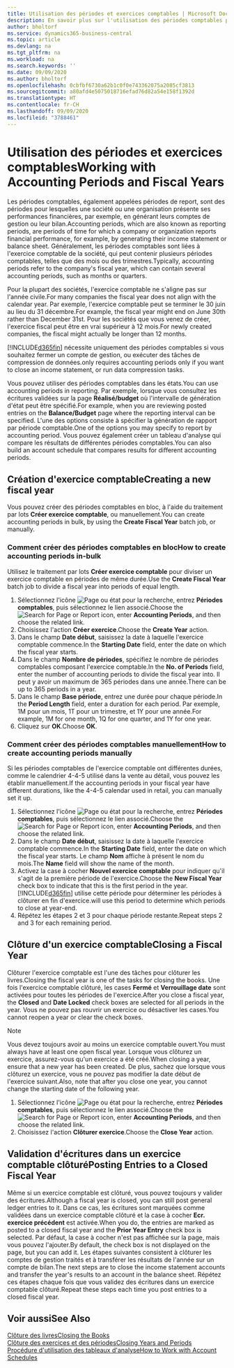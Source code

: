```yaml
---
title: Utilisation des périodes et exercices comptables | Microsoft Docs
description: En savoir plus sur l'utilisation des périodes comptables pour définir le moment où votre société fait état de ses performances financières.
author: bholtorf
ms.service: dynamics365-business-central
ms.topic: article
ms.devlang: na
ms.tgt_pltfrm: na
ms.workload: na
ms.search.keywords: ''
ms.date: 09/09/2020
ms.author: bholtorf
ms.openlocfilehash: 0cbfbf6730a62b1c0f0e743362075a2085cf3813
ms.sourcegitcommit: a80afd4e5075018716efad76d82a54e158f1392d
ms.translationtype: HT
ms.contentlocale: fr-CH
ms.lasthandoff: 09/09/2020
ms.locfileid: "3788461"
---
```

# <a name="working-with-accounting-periods-and-fiscal-years"></a><span data-ttu-id="48af9-103">Utilisation des périodes et exercices comptables</span><span class="sxs-lookup"><span data-stu-id="48af9-103">Working with Accounting Periods and Fiscal Years</span></span>

<span data-ttu-id="48af9-104">Les périodes comptables, également appelées périodes de report, sont des périodes pour lesquelles une société ou une organisation présente ses performances financières, par exemple, en générant leurs comptes de gestion ou leur bilan.</span><span class="sxs-lookup"><span data-stu-id="48af9-104">Accounting periods, which are also known as reporting periods, are periods of time for which a company or organization reports financial performance, for example, by generating their income statement or balance sheet.</span></span> <span data-ttu-id="48af9-105">Généralement, les périodes comptables sont liées à l'exercice comptable de la société, qui peut contenir plusieurs périodes comptables, telles que des mois ou des trimestres.</span><span class="sxs-lookup"><span data-stu-id="48af9-105">Typically, accounting periods refer to the company's fiscal year, which can contain several accounting periods, such as months or quarters.</span></span>

<span data-ttu-id="48af9-106">Pour la plupart des sociétés, l'exercice comptable ne s'aligne pas sur l'année civile.</span><span class="sxs-lookup"><span data-stu-id="48af9-106">For many companies the fiscal year does not align with the calendar year.</span></span> <span data-ttu-id="48af9-107">Par exemple, l'exercice comptable peut se terminer le 30 juin au lieu du 31 décembre.</span><span class="sxs-lookup"><span data-stu-id="48af9-107">For example, the fiscal year might end on June 30th rather than December 31st.</span></span> <span data-ttu-id="48af9-108">Pour les sociétés que vous venez de créer, l'exercice fiscal peut être en vrai supérieur à 12 mois.</span><span class="sxs-lookup"><span data-stu-id="48af9-108">For newly created companies, the fiscal might actually be longer than 12 months.</span></span>  

[!INCLUDE[d365fin](includes/d365fin_md.md)] <span data-ttu-id="48af9-109">nécessite uniquement des périodes comptables si vous souhaitez fermer un compte de gestion, ou exécuter des tâches de compression de données.</span><span class="sxs-lookup"><span data-stu-id="48af9-109">only requires accounting periods only if you want to close an income statement, or run data compression tasks.</span></span> 

<span data-ttu-id="48af9-110">Vous pouvez utiliser des périodes comptables dans les états.</span><span class="sxs-lookup"><span data-stu-id="48af9-110">You can use accounting periods in reporting.</span></span> <span data-ttu-id="48af9-111">Par exemple, lorsque vous consultez les écritures validées sur la page **Réalisé/budget** où l'intervalle de génération d'état peut être spécifié.</span><span class="sxs-lookup"><span data-stu-id="48af9-111">For example, when you are reviewing posted entries on the **Balance/Budget** page where the reporting interval can be specified.</span></span> <span data-ttu-id="48af9-112">L'une des options consiste à spécifier la génération de rapport par période comptable.</span><span class="sxs-lookup"><span data-stu-id="48af9-112">One of the options you may specify to report by accounting period.</span></span> <span data-ttu-id="48af9-113">Vous pouvez également créer un tableau d'analyse qui compare les résultats de différentes périodes comptables.</span><span class="sxs-lookup"><span data-stu-id="48af9-113">You can also build an account schedule that compares results for different accounting periods.</span></span>

## <a name="creating-a-new-fiscal-year"></a><span data-ttu-id="48af9-114">Création d'exercice comptable</span><span class="sxs-lookup"><span data-stu-id="48af9-114">Creating a new fiscal year</span></span>

<span data-ttu-id="48af9-115">Vous pouvez créer des périodes comptables en bloc, à l'aide du traitement par lots **Créer exercice comptable**, ou manuellement.</span><span class="sxs-lookup"><span data-stu-id="48af9-115">You can create accounting periods in bulk, by using the **Create Fiscal Year** batch job, or manually.</span></span>

### <a name="how-to-create-accounting-periods-in-bulk"></a><span data-ttu-id="48af9-116">Comment créer des périodes comptables en bloc</span><span class="sxs-lookup"><span data-stu-id="48af9-116">How to create accounting periods in-bulk</span></span>

<span data-ttu-id="48af9-117">Utilisez le traitement par lots **Créer exercice comptable** pour diviser un exercice comptable en périodes de même durée.</span><span class="sxs-lookup"><span data-stu-id="48af9-117">Use the **Create Fiscal Year** batch job to divide a fiscal year into periods of equal length.</span></span>  

1. <span data-ttu-id="48af9-118">Sélectionnez l'icône ![Page ou état pour la recherche](media/ui-search/search_small.png "Icône Page ou état pour la recherche"), entrez **Périodes comptables**, puis sélectionnez le lien associé.</span><span class="sxs-lookup"><span data-stu-id="48af9-118">Choose the ![Search for Page or Report](media/ui-search/search_small.png "Search for Page or Report icon") icon, enter **Accounting Periods**, and then choose the related link.</span></span>  
2. <span data-ttu-id="48af9-119">Choisissez l'action **Créer exercice**.</span><span class="sxs-lookup"><span data-stu-id="48af9-119">Choose the **Create Year** action.</span></span>  <!--What about the Scheduling option? Should we mention that? There's also the Report Output Type field...-->
3. <span data-ttu-id="48af9-120">Dans le champ **Date début**, saisissez la date à laquelle l'exercice comptable commence.</span><span class="sxs-lookup"><span data-stu-id="48af9-120">In the **Starting Date** field, enter the date on which the fiscal year starts.</span></span>  
4. <span data-ttu-id="48af9-121">Dans le champ **Nombre de périodes**, spécifiez le nombre de périodes comptables composant l'exercice comptable.</span><span class="sxs-lookup"><span data-stu-id="48af9-121">In the **No. of Periods** field, enter the number of accounting periods to divide the fiscal year into.</span></span> <span data-ttu-id="48af9-122">Il peut y avoir un maximum de 365 périodes dans une année.</span><span class="sxs-lookup"><span data-stu-id="48af9-122">There can be up to 365 periods in a year.</span></span>  
5. <span data-ttu-id="48af9-123">Dans le champ **Base période**, entrez une durée pour chaque période.</span><span class="sxs-lookup"><span data-stu-id="48af9-123">In the **Period Length** field, enter a duration for each period.</span></span> <span data-ttu-id="48af9-124">Par exemple, 1M pour un mois, 1T pour un trimestre, et 1Y pour une année.</span><span class="sxs-lookup"><span data-stu-id="48af9-124">For example, 1M for one month, 1Q for one quarter, and 1Y for one year.</span></span>  
6. <span data-ttu-id="48af9-125">Cliquez sur **OK**.</span><span class="sxs-lookup"><span data-stu-id="48af9-125">Choose **OK**.</span></span>  

### <a name="how-to-create-accounting-periods-manually"></a><span data-ttu-id="48af9-126">Comment créer des périodes comptables manuellement</span><span class="sxs-lookup"><span data-stu-id="48af9-126">How to create accounting periods manually</span></span>

<span data-ttu-id="48af9-127">Si les périodes comptables de l'exercice comptable ont différentes durées, comme le calendrier 4-4-5 utilisé dans la vente au détail, vous pouvez les établir manuellement.</span><span class="sxs-lookup"><span data-stu-id="48af9-127">If the accounting periods in your fiscal year have different durations, like the 4-4-5 calendar used in retail, you can manually set it up.</span></span>  
  
1. <span data-ttu-id="48af9-128">Sélectionnez l'icône ![Page ou état pour la recherche](media/ui-search/search_small.png "Icône Page ou état pour la recherche"), entrez **Périodes comptables**, puis sélectionnez le lien associé.</span><span class="sxs-lookup"><span data-stu-id="48af9-128">Choose the ![Search for Page or Report](media/ui-search/search_small.png "Search for Page or Report icon") icon, enter **Accounting Periods**, and then choose the related link.</span></span>  
2. <span data-ttu-id="48af9-129">Dans le champ **Date début**, saisissez la date à laquelle l'exercice comptable commence.</span><span class="sxs-lookup"><span data-stu-id="48af9-129">In the **Starting Date** field, enter the date on which the fiscal year starts.</span></span> <span data-ttu-id="48af9-130">Le champ **Nom** affiche à présent le nom du mois.</span><span class="sxs-lookup"><span data-stu-id="48af9-130">The **Name** field will show the name of the month.</span></span>  
3. <span data-ttu-id="48af9-131">Activez la case à cocher **Nouvel exercice comptable** pour indiquer qu'il s'agit de la première période de l'exercice.</span><span class="sxs-lookup"><span data-stu-id="48af9-131">Choose the **New Fiscal Year** check box to indicate that this is the first period in the year.</span></span> [!INCLUDE[d365fin](includes/d365fin_md.md)] <span data-ttu-id="48af9-132">utilise cette période pour déterminer les périodes à clôturer en fin d'exercice.</span><span class="sxs-lookup"><span data-stu-id="48af9-132">will use this period to determine which periods to close at year-end.</span></span>
4. <span data-ttu-id="48af9-133">Répétez les étapes 2 et 3 pour chaque période restante.</span><span class="sxs-lookup"><span data-stu-id="48af9-133">Repeat steps 2 and 3 for each remaining period.</span></span>  

## <a name="closing-a-fiscal-year"></a><span data-ttu-id="48af9-134">Clôture d'un exercice comptable</span><span class="sxs-lookup"><span data-stu-id="48af9-134">Closing a Fiscal Year</span></span>

<span data-ttu-id="48af9-135">Clôturer l'exercice comptable est l'une des tâches pour clôturer les livres.</span><span class="sxs-lookup"><span data-stu-id="48af9-135">Closing the fiscal year is one of the tasks for closing the books.</span></span> <span data-ttu-id="48af9-136">Une fois l'exercice comptable clôturé, les cases **Fermé** et **Verrouillage date** sont activées pour toutes les périodes de l'exercice.</span><span class="sxs-lookup"><span data-stu-id="48af9-136">After you close a fiscal year, the **Closed** and **Date Locked** check boxes are selected for all periods in the year.</span></span> <span data-ttu-id="48af9-137">Vous ne pouvez pas rouvrir un exercice ou désactiver les cases.</span><span class="sxs-lookup"><span data-stu-id="48af9-137">You cannot reopen a year or clear the check boxes.</span></span>

> [!NOTE]  
> <span data-ttu-id="48af9-138">Vous devez toujours avoir au moins un exercice comptable ouvert.</span><span class="sxs-lookup"><span data-stu-id="48af9-138">You must always have at least one open fiscal year.</span></span> <span data-ttu-id="48af9-139">Lorsque vous clôturez un exercice, assurez-vous qu'un exercice a été créé.</span><span class="sxs-lookup"><span data-stu-id="48af9-139">When closing a year, ensure that a new year has been created.</span></span> <span data-ttu-id="48af9-140">De plus, sachez que lorsque vous clôturez un exercice, vous ne pouvez pas modifier la date début de l'exercice suivant.</span><span class="sxs-lookup"><span data-stu-id="48af9-140">Also, note that after you close one year, you cannot change the starting date of the following year.</span></span>

1. <span data-ttu-id="48af9-141">Sélectionnez l'icône ![Page ou état pour la recherche](media/ui-search/search_small.png "Icône Page ou état pour la recherche"), entrez **Périodes comptables**, puis sélectionnez le lien associé.</span><span class="sxs-lookup"><span data-stu-id="48af9-141">Choose the ![Search for Page or Report](media/ui-search/search_small.png "Search for Page or Report icon") icon, enter **Accounting Periods**, and then choose the related link.</span></span>  
2. <span data-ttu-id="48af9-142">Choisissez l'action **Clôturer exercice**.</span><span class="sxs-lookup"><span data-stu-id="48af9-142">Choose the **Close Year** action.</span></span>  

## <a name="posting-entries-to-a-closed-fiscal-year"></a><span data-ttu-id="48af9-143">Validation d'écritures dans un exercice comptable clôturé</span><span class="sxs-lookup"><span data-stu-id="48af9-143">Posting Entries to a Closed Fiscal Year</span></span>

<span data-ttu-id="48af9-144">Même si un exercice comptable est clôturé, vous pouvez toujours y valider des écritures.</span><span class="sxs-lookup"><span data-stu-id="48af9-144">Although a fiscal year is closed, you can still post general ledger entries to it.</span></span> <span data-ttu-id="48af9-145">Dans ce cas, les écritures sont marquées comme validées dans un exercice comptable clôturé et la case à cocher **Ecr. exercice précédent** est activée.</span><span class="sxs-lookup"><span data-stu-id="48af9-145">When you do, the entries are marked as posted to a closed fiscal year and the **Prior Year Entry** check box is selected.</span></span> <span data-ttu-id="48af9-146">Par défaut, la case à cocher n'est pas affichée sur la page, mais vous pouvez l'ajouter.</span><span class="sxs-lookup"><span data-stu-id="48af9-146">By default, the check box is not displayed on the page, but you can add it.</span></span> <span data-ttu-id="48af9-147">Les étapes suivantes consistent à clôturer les comptes de gestion traités et à transférer les résultats de l'année sur un compte de bilan.</span><span class="sxs-lookup"><span data-stu-id="48af9-147">The next steps are to close the income statement accounts and transfer the year's results to an account in the balance sheet.</span></span> <span data-ttu-id="48af9-148">Répétez ces étapes chaque fois que vous validez des écritures dans un exercice comptable clôturé.</span><span class="sxs-lookup"><span data-stu-id="48af9-148">Repeat these steps each time you post entries to a closed fiscal year.</span></span>

## <a name="see-also"></a><span data-ttu-id="48af9-149">Voir aussi</span><span class="sxs-lookup"><span data-stu-id="48af9-149">See Also</span></span>

[<span data-ttu-id="48af9-150">Clôture des livres</span><span class="sxs-lookup"><span data-stu-id="48af9-150">Closing the Books</span></span>](year-close-books.md)  
[<span data-ttu-id="48af9-151">Clôture des exercices et des périodes</span><span class="sxs-lookup"><span data-stu-id="48af9-151">Closing Years and Periods</span></span>](year-close-years-periods.md)  
[<span data-ttu-id="48af9-152">Procédure d'utilisation des tableaux d'analyse</span><span class="sxs-lookup"><span data-stu-id="48af9-152">How to Work with Account Schedules</span></span>](bi-how-work-account-schedule.md)  
